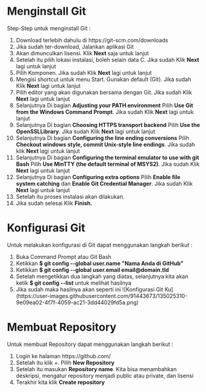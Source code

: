 <h1>Menginstall Git</h1>

Step-Step untuk menginstall Git :

<ol>
  <li>Download terlebih dahulu di https://git-scm.com/downloads</li>
  <li>Jika sudah ter-download, Jalankan aplikasi Git</li>
  <li>Akan dimunculkan lisensi. Klik <b>Next</b> saja untuk lanjut</li>
  <li>Setelah itu pilih lokasi instalasi, boleh selain data C. Jika sudah Klik <b>Next</b> lagi untuk lanjut</li>
  <li>Pilih Komponen. Jika sudah Klik <b>Next</b> lagi untuk lanjut</li>
  <li>Mengisi shortcut untuk menu Start. Gunakan default (Git). Jika sudah Klik <b>Next</b> lagi untuk lanjut</li>
  <li>Pilih editor yang akan digunakan bersama dengan Git.  Jika sudah Klik <b>Next</b> lagi untuk lanjut</li>
  <li>Selanjutnya Di bagian <b>Adjusting your PATH environment</b> Pilih <b>Use Git from the Windows Command Prompt</b>. Jika sudah Klik <b>Next</b> lagi untuk lanjut</li>
  <li>Selanjutnya Di bagian <b>Choosing HTTPS transport backend</b> Pilih <b>Use the OpenSSLLibrary</b>. Jika sudah Klik <b>Next</b> lagi untuk lanjut</li>
  <li>Selanjutnya Di bagian <b>Configuring the line ending conversions</b> Pilih <b>Checkout windows style, commit Unix-style line endings</b>. Jika sudah klik <b>Next</b> lagi untuk lanjut</li>
  <li>Selanjutnya Di bagian <b>Configuring the terminal emulator to use with git Bash</b> Pilih <b>Use MinTTY (the default terminal of MSYS2)</b>. Jika sudah Klik <b>Next</b> lagi untuk lanjut</li>
  <li>Selanjutnya Di bagian <b>Configuring extra options</b> Pilih <b>Enable file system catching</b> dan <b>Enable Git Credential Manager</b>. Jika sudah Klik <b>Next</b> lagi untuk lanjut</li>
  <li>Setelah itu proses instalasi akan dilakukan.</li>
  <li>Jika sudah selesai Klik <b>Finish.</b>
</ol>

<h1> Konfigurasi Git</h1>

Untuk melakukan konfigurasi di Git dapat menggunakan langkah berikut :

<ol>
  <li>Buka Command Prompt atau Git Bash</li>
  <li>Ketikkan <b>$ git config --global user.name "Nama Anda di GitHub"</b></li>
  <li>Ketikkan <b>$ git config --global user.email email@domain.tld</b></li>
  <li>Setelah mengetikkan dua langkah yang diatas, selanjutnya kita akan ketik <b> $ git config --list</b> untuk melihat hasilnya</li>
  <li> Jika sudah maka hasilnya akan seperti ini ![Konfigurasi Git Ku](https://user-images.githubusercontent.com/91443673/135025310-9e09ea02-4f7f-4059-ac21-3dd44029fd5a.png)</li>
</ol>
<h1>Membuat Repository</h1>

Untuk membuat Repository dapat menggunakan langkah berikut :

<ol>
  <li>Login ke halaman https://github.com/</li>
  <li>Setelah itu klik +. Pilih <b>New Repository</b></li>
  <li>Setelah itu masukan <b>Repository name</b>. Kita bisa menambahkan deskripsi, mengatur repository menjadi public atau private, dan lisensi</li>
  <li>Terakhir kita klik <b>Create repository</li>
</ol>

